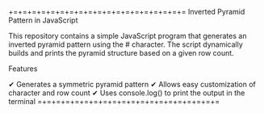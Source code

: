 +=+=+=+=+=+=+=+=+=+=+=+=+=+=+=+=+=+=+=
Inverted Pyramid Pattern in JavaScript

This repository contains a simple JavaScript program that generates an inverted pyramid pattern using the # character. The script dynamically builds and prints the pyramid structure based on a given row count.

Features 

✔ Generates a symmetric pyramid pattern
✔ Allows easy customization of character and row count 
✔ Uses console.log() to print the output in the terminal
=+=+=+=+=+=+=+=+=+=+=+=+=+=+=+=+=+=+=+=
